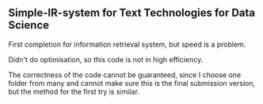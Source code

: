 ## Simple-IR-system for Text Technologies for Data Science
First completion for information retrieval system, but speed is a problem.

Didn't do optimisation, so this code is not in high efficiency.

The correctness of the code cannot be guaranteed, since I choose one folder from many and cannot make sure this is the final submission version, but the method for the first try is similar.
